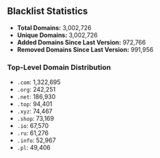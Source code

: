 ## Blacklist Statistics

- **Total Domains:** 3,002,726
- **Unique Domains:** 3,002,726
- **Added Domains Since Last Version:** 972,766
- **Removed Domains Since Last Version:** 991,956

### Top-Level Domain Distribution

-  `.com`: 1,322,695
-  `.org`: 242,251
-  `.net`: 186,930
-  `.top`: 94,401
-  `.xyz`: 74,467
-  `.shop`: 73,169
-  `.io`: 67,570
-  `.ru`: 61,276
-  `.info`: 52,967
-  `.pl`: 49,406
